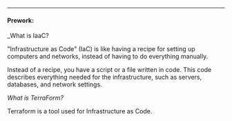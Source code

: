 ___

#### Prework:

_What is IaaC?

"Infrastructure as Code" (IaC) is like having a recipe for setting up computers and networks, instead of having to do everything manually.

Instead of a recipe, you have a script or a file written in code. This code describes everything needed for the infrastructure, such as servers, databases, and network settings.

_What is TerraForm?_

Terraform is a tool used for Infrastructure as Code.